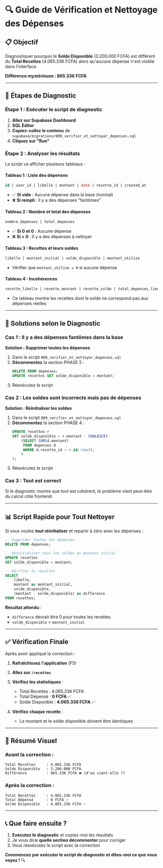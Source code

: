# 🔍 Guide de Vérification et Nettoyage des Dépenses

## 📋 Objectif
Diagnostiquer pourquoi le **Solde Disponible** (3.200.000 FCFA) est différent du **Total Recettes** (4.065.336 FCFA) alors qu'aucune dépense n'est visible dans l'interface.

**Différence mystérieuse : 865.336 FCFA**

---

## 🚀 Étapes de Diagnostic

### **Étape 1 : Exécuter le script de diagnostic**

1. **Allez sur Supabase Dashboard**
2. **SQL Editor**
3. **Copiez-collez le contenu** de `supabase/migrations/009_verifier_et_nettoyer_depenses.sql`
4. **Cliquez sur "Run"**

### **Étape 2 : Analyser les résultats**

Le script va afficher plusieurs tableaux :

#### **Tableau 1 : Liste des dépenses**
```sql
id | user_id | libelle | montant | date | recette_id | created_at
```
- ✅ **Si vide** : Aucune dépense dans la base (normal)
- ❌ **Si rempli** : Il y a des dépenses "fantômes"

#### **Tableau 2 : Nombre et total des dépenses**
```sql
nombre_depenses | total_depenses
```
- ✅ **Si 0 et 0** : Aucune dépense
- ❌ **Si > 0** : Il y a des dépenses à nettoyer

#### **Tableau 3 : Recettes et leurs soldes**
```sql
libelle | montant_initial | solde_disponible | montant_utilise
```
- Vérifier que `montant_utilise = 0` si aucune dépense

#### **Tableau 4 : Incohérences**
```sql
recette_libelle | recette_montant | recette_solde | total_depenses_liees | solde_calcule | difference
```
- Ce tableau montre les recettes dont le solde ne correspond pas aux dépenses réelles

---

## 🔧 Solutions selon le Diagnostic

### **Cas 1 : Il y a des dépenses fantômes dans la base**

**Solution : Supprimer toutes les dépenses**

1. Dans le script `009_verifier_et_nettoyer_depenses.sql`
2. **Décommentez** la section PHASE 5 :
   ```sql
   DELETE FROM depenses;
   UPDATE recettes SET solde_disponible = montant;
   ```
3. Réexécutez le script

### **Cas 2 : Les soldes sont incorrects mais pas de dépenses**

**Solution : Réinitialiser les soldes**

1. Dans le script `009_verifier_et_nettoyer_depenses.sql`
2. **Décommentez** la section PHASE 4 :
   ```sql
   UPDATE recettes r
   SET solde_disponible = r.montant - COALESCE(
       (SELECT SUM(d.montant) 
        FROM depenses d 
        WHERE d.recette_id = r.id::text),
       0
   );
   ```
3. Réexécutez le script

### **Cas 3 : Tout est correct**

Si le diagnostic montre que tout est cohérent, le problème vient peut-être du calcul côté frontend.

---

## 📊 Script Rapide pour Tout Nettoyer

Si vous voulez **tout réinitialiser** et repartir à zéro avec les dépenses :

```sql
-- Supprimer toutes les dépenses
DELETE FROM depenses;

-- Réinitialiser tous les soldes au montant initial
UPDATE recettes
SET solde_disponible = montant;

-- Vérifier le résultat
SELECT 
    libelle,
    montant as montant_initial,
    solde_disponible,
    (montant - solde_disponible) as difference
FROM recettes;
```

**Résultat attendu** : 
- `difference` devrait être 0 pour toutes les recettes
- `solde_disponible` = `montant_initial`

---

## ✅ Vérification Finale

Après avoir appliqué la correction :

1. **Rafraîchissez l'application** (F5)
2. **Allez sur `/recettes`**
3. **Vérifiez les statistiques** :
   - Total Recettes : 4.065.336 FCFA
   - Total Dépensé : **0 FCFA** ✅
   - Solde Disponible : **4.065.336 FCFA** ✅

4. **Vérifiez chaque recette** :
   - Le montant et le solde disponible doivent être identiques

---

## 🎯 Résumé Visuel

### **Avant la correction :**
```
Total Recettes     : 4.065.336 FCFA
Solde Disponible   : 3.200.000 FCFA
Différence         : 865.336 FCFA ❌ (d'où vient-elle ?)
```

### **Après la correction :**
```
Total Recettes     : 4.065.336 FCFA
Total Dépensé      : 0 FCFA ✅
Solde Disponible   : 4.065.336 FCFA ✅
```

---

## 📞 Que faire ensuite ?

1. **Exécutez le diagnostic** et copiez-moi les résultats
2. Je vous dirai **quelle section décommenter** pour corriger
3. Vous réexécutez le script avec la correction

**Commencez par exécuter le script de diagnostic et dites-moi ce que vous voyez !** 🔍


